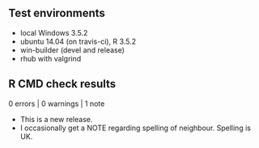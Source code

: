 ## Test environments
* local Windows 3.5.2
* ubuntu 14.04 (on travis-ci), R 3.5.2
* win-builder (devel and release)
* rhub with valgrind

## R CMD check results

0 errors | 0 warnings | 1 note

* This is a new release.
* I occasionally get a NOTE regarding spelling of neighbour. Spelling is UK.
